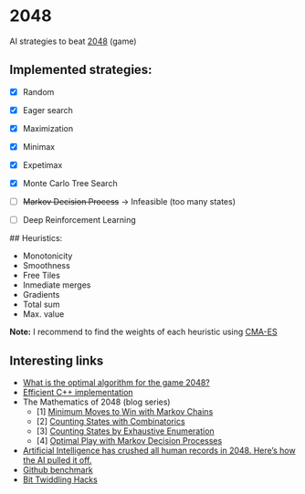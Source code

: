 # 2048

AI strategies to beat [2048](https://play2048.co) (game)


## Implemented strategies:

- [x] Random
- [x] Eager search
- [x] Maximization
- [x] Minimax
- [x] Expetimax
- [x] Monte Carlo Tree Search
- [ ] ~~Markov Decision Process~~ → Infeasible (too many states)
- [ ] Deep Reinforcement Learning


## Heuristics:

- Monotonicity
- Smoothness
- Free Tiles
- Inmediate merges
- Gradients
- Total sum
- Max. value

**Note:** I recommend to find the weights of each heuristic using [CMA-ES](https://en.wikipedia.org/wiki/CMA-ES)


## Interesting links


- [What is the optimal algorithm for the game 2048?
](https://stackoverflow.com/questions/22342854/what-is-the-optimal-algorithm-for-the-game-2048)
- [Efficient C++ implementation](https://github.com/nneonneo/2048-ai)
- The Mathematics of 2048 (blog series)
	- [1] [Minimum Moves to Win with Markov Chains](https://jdlm.info/articles/2017/08/05/markov-chain-2048.html)
	- [2] [Counting States with Combinatorics](https://jdlm.info/articles/2017/09/17/counting-states-combinatorics-2048.html)
	- [3] [Counting States by Exhaustive Enumeration](https://jdlm.info/articles/2017/12/10/counting-states-enumeration-2048.html)
	- [4] [Optimal Play with Markov Decision Processes](https://jdlm.info/articles/2018/03/18/markov-decision-process-2048.html)
- [Artificial Intelligence has crushed all human records in 2048. Here’s how the AI pulled it off.](http://www.randalolson.com/2015/04/27/artificial-intelligence-has-crushed-all-human-records-in-2048-heres-how-the-ai-pulled-it-off/)
- [Github benchmark](https://github.com/aszczepanski/2048)
- [Bit Twiddling Hacks
](http://graphics.stanford.edu/~seander/bithacks.html)